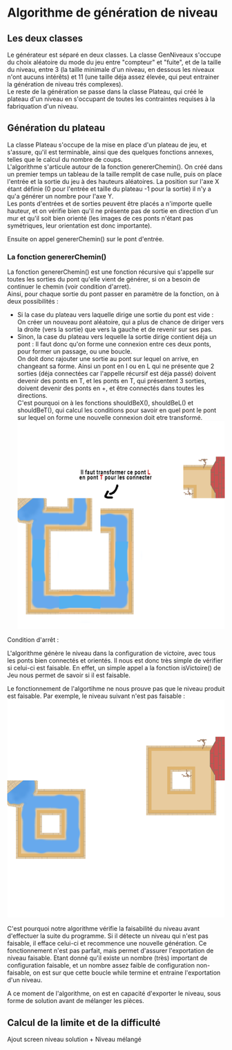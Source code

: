 # Algorithme de génération de niveau

## Les deux classes
Le générateur est séparé en deux classes. La classe GenNiveaux s'occupe du choix aléatoire du mode du jeu entre "compteur" et "fuite", et de la taille du niveau, entre 3 (la taille
minimale d'un niveau, en dessous les niveaux n'ont aucuns intérêts) et 11 (une taille déja assez élevée, qui peut entrainer la génération de niveau trés complexes).  
Le reste de la génération se passe dans la classe Plateau, qui créé le plateau d'un niveau en s'occupant de toutes les contraintes requises à la fabriquation d'un niveau.  

## Génération du plateau  
    
La classe Plateau s'occupe de la mise en place d'un plateau de jeu, et s'assure, qu'il est terminable, ainsi que des quelques fonctions annexes, telles que le calcul du nombre de coups.  
L'algorithme s'articule autour de la fonction genererChemin(). On créé dans un premier temps un tableau de la taille remplit de case nulle, puis on place l'entrée et la sortie 
du jeu à des hauteurs aléatoires. La position sur l'axe X étant définie (0 pour l'entrée et taille du plateau -1 pour la sortie) il n'y a qu'a générer un nombre pour l'axe Y.  
Les ponts d'entrées et de sorties peuvent être placés a n'importe quelle hauteur, et on vérifie bien qu'il ne présente pas de sortie en direction d'un mur et qu'il soit 
bien orienté (les images de ces ponts n'étant pas symétriques, leur orientation est donc importante).  
    
Ensuite on appel genererChemin() sur le pont d'entrée.
  
### La fonction genererChemin()  

La fonction genererChemin() est une fonction récursive qui s'appelle sur toutes les sorties du pont qu'elle vient de générer, si on a besoin de continuer le chemin (voir condition d'arret).  
Ainsi, pour chaque sortie du pont passer en paramètre de la fonction, on à deux possibilités :  
- Si la case du plateau vers laquelle dirige une sortie du pont est vide :  
  On créer un nouveau pont aléatoire, qui a plus de chance de diriger vers la droite (vers la sortie) que vers la gauche et de revenir sur ses pas.
- Sinon, la case du plateau vers lequelle la sortie dirige contient déja un pont :
  Il faut donc qu'on forme une connexion entre ces deux ponts, pour former un passage, ou une boucle.  
  On doit donc rajouter une sortie au pont sur lequel on arrive, en changeant sa forme. Ainsi un pont en I ou en L qui ne présente que 2 sorties (déja connectées car l'appelle récursif
est déja passé) doivent devenir des ponts en T, et les ponts en T, qui présentent 3 sorties, doivent devenir des ponts en +, et être connectés dans toutes les directions.  
C'est pourquoi on à les fonctions shouldBeX(), shouldBeL() et shouldBeT(), qui calcul les conditions pour savoir en quel pont le pont sur lequel on forme une nouvelle connexion doit
etre transformé.
![image info](../resources/imgreadme/PontTConnection.png)

Condition d'arrêt :  

L'algorithme génère le niveau dans la configuration de victoire, avec tous les ponts bien connectés et orientés. Il nous est donc très simple de vérifier 
si celui-ci est faisable. En effet, un simple appel a la fonction isVictoire() de Jeu nous permet de savoir si il est faisable.

Le fonctionnement de l'algortihme ne nous prouve pas que le niveau produit est faisable. 
Par exemple, le niveau suivant n'est pas faisable :
![image info](../resources/imgreadme/Niveau_infaisable.png)

C'est pourquoi notre algorithme vérifie la faisabilité du niveau avant d'effectuer la suite du programme. Si il détecte un niveau qui n'est pas faisable, il efface 
celui-ci et recommence une nouvelle génération. Ce fonctionnement n'est pas parfait, mais permet d'assurer l'exportation de niveau faisable. Etant donné qu'il existe un 
nombre (très) important de configuration faisable, et un nombre assez faible de configuration non-faisable, on est sur que cette boucle while termine et entraine l'exportation 
d'un niveau.  
  
A ce moment de l'algorithme, on est en capacité d'exporter le niveau, sous forme de solution avant de mélanger les pièces.

## Calcul de la limite et de la difficulté  

Ajout screen niveau solution + Niveau mélangé

